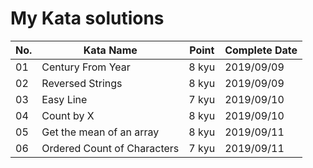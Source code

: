# My Kata solutions

| No. | Kata Name                             | Point  | Complete Date|
|-----|---------------------------------------|--------|--------------|
| 01  | Century From Year                     | 8 kyu  | 2019/09/09   |
| 02  | Reversed Strings                      | 8 kyu  | 2019/09/09   |
| 03  | Easy Line                             | 7 kyu  | 2019/09/10   |
| 04  | Count by X                            | 8 kyu  | 2019/09/10   |
| 05  | Get the mean of an array              | 8 kyu  | 2019/09/11   |
| 06  | Ordered Count of Characters           | 7 kyu  | 2019/09/11   |





